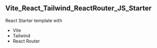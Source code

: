 ## Vite_React_Tailwind_ReactRouter_JS_Starter

React Starter template with
- Vite  
- Tailwind 
- React Router

